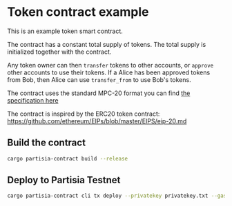 # Token contract example

This is an example token smart contract.

The contract has a constant total supply of tokens.
The total supply is initialized together with the contract.

Any token owner can then `transfer` tokens to other accounts, or `approve` other accounts to use their tokens.
If a Alice has been approved tokens from Bob, then Alice can use `transfer_from` to use Bob's tokens.

The contract uses the standard MPC-20 format you can find [the specification here](https://partisiablockchain.gitlab.io/documentation/smart-contracts/integration/mpc-20-token-contract.html)

The contract is inspired by the ERC20 token contract:
<https://github.com/ethereum/EIPs/blob/master/EIPS/eip-20.md>

## Build the contract

```bash
cargo partisia-contract build --release
```

## Deploy to Partisia Testnet
```bash
cargo partisia-contract cli tx deploy --privatekey privatekey.txt --gas 2500000 target/wasm32-unknown-unknown/release/token_contract.wasm target/wasm32-unknown-unknown/release/token_contract.abi ExampleCoin EXC 2 10000
```